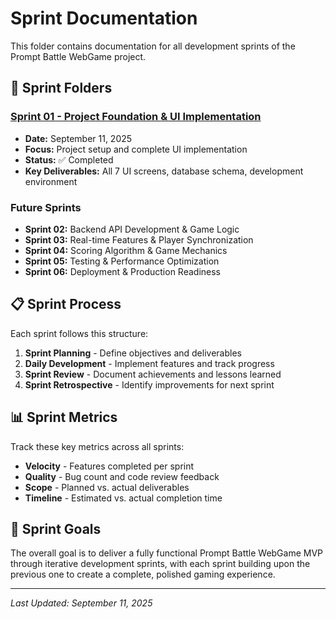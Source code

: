 # Sprint Documentation

This folder contains documentation for all development sprints of the Prompt Battle WebGame project.

## 📁 Sprint Folders

### [Sprint 01 - Project Foundation & UI Implementation](./sprint-01/)
- **Date:** September 11, 2025
- **Focus:** Project setup and complete UI implementation
- **Status:** ✅ Completed
- **Key Deliverables:** All 7 UI screens, database schema, development environment

### Future Sprints
- **Sprint 02:** Backend API Development & Game Logic
- **Sprint 03:** Real-time Features & Player Synchronization
- **Sprint 04:** Scoring Algorithm & Game Mechanics
- **Sprint 05:** Testing & Performance Optimization
- **Sprint 06:** Deployment & Production Readiness

## 📋 Sprint Process

Each sprint follows this structure:
1. **Sprint Planning** - Define objectives and deliverables
2. **Daily Development** - Implement features and track progress
3. **Sprint Review** - Document achievements and lessons learned
4. **Sprint Retrospective** - Identify improvements for next sprint

## 📊 Sprint Metrics

Track these key metrics across all sprints:
- **Velocity** - Features completed per sprint
- **Quality** - Bug count and code review feedback
- **Scope** - Planned vs. actual deliverables
- **Timeline** - Estimated vs. actual completion time

## 🎯 Sprint Goals

The overall goal is to deliver a fully functional Prompt Battle WebGame MVP through iterative development sprints, with each sprint building upon the previous one to create a complete, polished gaming experience.

---

*Last Updated: September 11, 2025*
